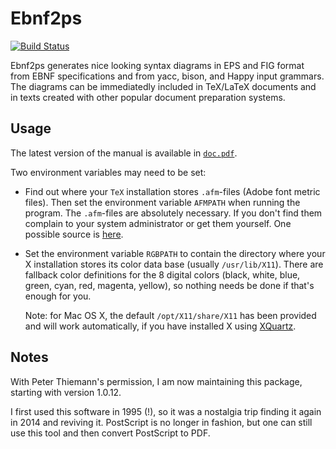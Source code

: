 # Ebnf2ps

[![Build Status](https://travis-ci.org/FranklinChen/Ebnf2ps.png)](https://travis-ci.org/FranklinChen/Ebnf2ps)

Ebnf2ps generates nice looking syntax diagrams in EPS and FIG format
from EBNF specifications and from yacc, bison, and Happy input
grammars. The diagrams can be immediatedly included in TeX/LaTeX
documents and in texts created with other popular document preparation
systems.

## Usage

The latest version of the manual is available in [`doc.pdf`](https://raw.githubusercontent.com/FranklinChen/Ebnf2ps/master/doc/doc.pdf).

Two environment variables may need to be set:

- Find out where your `TeX` installation stores
  `.afm`-files (Adobe font metric files). Then set the
  environment variable `AFMPATH` when running the program. The
  `.afm`-files are absolutely necessary. If you don't find them
  complain to your system administrator or get them yourself. One
  possible source is [here](https://github.com/weiss/original-bsd/tree/master/local/transcript/lib/).
- Set the environment variable `RGBPATH` to contain the directory
  where your X installation stores its color data base (usually
  `/usr/lib/X11`). There are fallback color definitions for the 8
  digital colors (black, white, blue, green, cyan, red,
  magenta, yellow), so nothing needs be done if that's enough for you.

  Note: for Mac OS X, the default `/opt/X11/share/X11` has been
  provided and will work automatically, if you have installed X using
  [XQuartz](http://xquartz.macosforge.org/).

## Notes

With Peter Thiemann's permission, I am now maintaining this package, starting with version 1.0.12.

I first used this software in 1995 (!), so it was a nostalgia trip finding it again in 2014 and reviving it. PostScript is no longer in fashion, but one can still use this tool and then convert PostScript to PDF.
